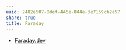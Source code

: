 ```yaml
---
uuid: 2482e507-0def-445e-844e-3e7159cb2a57
share: true
title: Faraday
---
```

* [Faraday.dev](https://faraday.dev/)